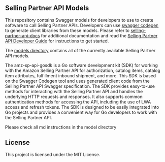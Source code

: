 ## Selling Partner API Models
This repository contains Swagger models for developers to use to create software to call Selling Partner APIs. Developers can use [swagger codegen](https://github.com/swagger-api/swagger-codegen) to generate client libraries from these models. Please refer to [selling-partner-api-docs](https://github.com/amzn/selling-partner-api-docs) for additional documentation and read the [Selling Partner API Developer Guide](https://github.com/amzn/selling-partner-api-docs/blob/main/guides/en-US/developer-guide/SellingPartnerApiDeveloperGuide.md) for instructions to get started.

The [models directory](https://github.com/amzn/selling-partner-api-models/tree/main/models) contains all of the currently available Selling Partner API models.

The amz-sp-api-gosdk is a Go software development kit (SDK) for working with the Amazon Selling Partner API for authorization, catalog items, catalog item attributes, fulfillment inbound shipment, and more. This SDK is based on the Swagger Codegen tool and uses generated client code from the Selling Partner API Swagger specification. The SDK provides easy-to-use methods for interacting with the Selling Partner API and handles the underlying HTTP requests and responses. It also supports common authentication methods for accessing the API, including the use of LWA access and refresh tokens. The SDK is designed to be easily integrated into Go projects and provides a convenient way for Go developers to work with the Selling Partner API.

Please check all md instructions in the model directory

## License

This project is licensed under the MIT License.
